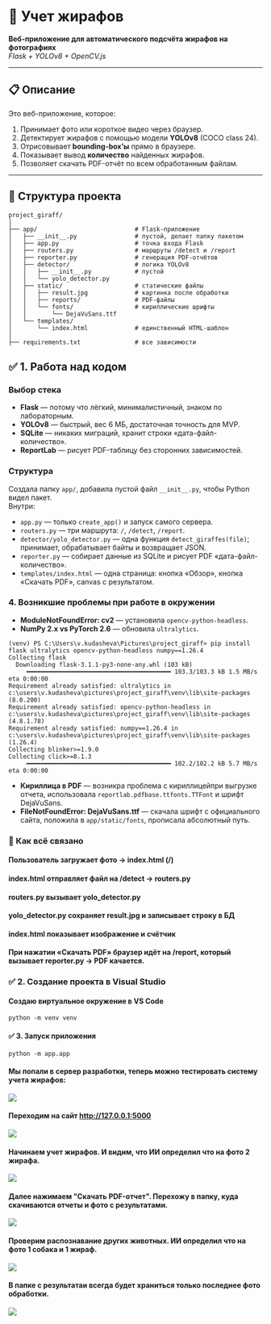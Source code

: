 # 🦒 Учет жирафов  
**Веб-приложение для автоматического подсчёта жирафов на фотографиях**  
*Flask + YOLOv8 + OpenCV.js*

---

## 📋 Описание
Это веб-приложение, которое:
1. Принимает фото или короткое видео через браузер.
2. Детектирует жирафов с помощью модели **YOLOv8** (COCO class 24).
3. Отрисовывает **bounding-box’ы** прямо в браузере.
4. Показывает вывод **количество** найденных жирафов.
5. Позволяет скачать PDF-отчёт по всем обработанным файлам.

---

## 🧩 Структура проекта
```
project_giraff/
│
├── app/                           # Flask-приложение
│   ├── __init__.py                # пустой, делает папку пакетом
│   ├── app.py                     # точка входа Flask
│   ├── routers.py                 # маршруты /detect и /report
│   ├── reporter.py                # генерация PDF-отчётов
│   ├── detector/                  # логика YOLOv8
│   │   ├── __init__.py            # пустой
│   │   └── yolo_detector.py
│   ├── static/                    # статические файлы
│   │   ├── result.jpg             # картинка после обработки
│   │   ├── reports/               # PDF-файлы
│   │   └── fonts/                 # кириллические шрифты
│   │       └── DejaVuSans.ttf
│   └── templates/
│       └── index.html             # единственный HTML-шаблон
│
├── requirements.txt               # все зависимости
```

## ✅ 1. Работа над кодом

### Выбор стека
- **Flask** — потому что лёгкий, минималистичный, знаком по лабораторным.  
- **YOLOv8** — быстрый, вес 6 МБ, достаточная точность для MVP.  
- **SQLite** — никаких миграций, хранит строки «дата-файл-количество».  
- **ReportLab** — рисует PDF-таблицу без сторонних зависимостей.

### Структура

Создала папку `app/`, добавила пустой файл  `__init__.py`, чтобы Python видел пакет.  
Внутри:
- `app.py` — только `create_app()` и запуск самого сервера.  
- `routers.py` — три маршрута: `/`, `/detect`, `/report`.  
- `detector/yolo_detector.py` — одна функция `detect_giraffes(file)`; принимает, обрабатывает байты и возвращает JSON.  
- `reporter.py` — собирает данные из SQLite и рисует PDF «дата-файл-количество».  
- `templates/index.html` — одна страница: кнопка «Обзор», кнопка «Скачать PDF», canvas с результатом.

### 4. Возникшие проблемы при работе в окружении
- **ModuleNotFoundError: cv2** — установила `opencv-python-headless`.
- **NumPy 2.x vs PyTorch 2.6** — обновила `ultralytics`.

```
(venv) PS C:\Users\v.kudasheva\Pictures\project_giraff> pip install flask ultralytics opencv-python-headless numpy==1.26.4
Collecting flask
  Downloading flask-3.1.1-py3-none-any.whl (103 kB)
     ━━━━━━━━━━━━━━━━━━━━━━━━━━━━━━━━━━━━━━━━ 103.3/103.3 kB 1.5 MB/s eta 0:00:00
Requirement already satisfied: ultralytics in c:\users\v.kudasheva\pictures\project_giraff\venv\lib\site-packages (8.0.200)
Requirement already satisfied: opencv-python-headless in c:\users\v.kudasheva\pictures\project_giraff\venv\lib\site-packages (4.8.1.78)
Requirement already satisfied: numpy==1.26.4 in c:\users\v.kudasheva\pictures\project_giraff\venv\lib\site-packages (1.26.4)
Collecting blinker>=1.9.0
Collecting click>=8.1.3
     ━━━━━━━━━━━━━━━━━━━━━━━━━━━━━━━━━━━━━━━━ 102.2/102.2 kB 5.7 MB/s eta 0:00:00
```
- **Кириллица в PDF** — возникра проблема с кириллицейпри выгрузке отчета, использовала `reportlab.pdfbase.ttfonts.TTFont` и шрифт DejaVuSans.
- **FileNotFoundError: DejaVuSans.ttf** — скачала шрифт с официального сайта, положила в `app/static/fonts`, прописала абсолютный путь.  


### 📌 Как всё связано
#### Пользователь загружает фото → index.html (/)
#### index.html отправляет файл на /detect → routers.py
#### routers.py вызывает yolo_detector.py
#### yolo_detector.py сохраняет result.jpg и записывает строку в БД
#### index.html показывает изображение и счётчик
#### При нажатии «Скачать PDF» браузер идёт на /report, который вызывает reporter.py → PDF качается.

### ✅ 2. Создание проекта в Visual Studio
#### Создаю виртуальное окружение в VS Code
```
python -m venv venv
```

#### ✅ 3. Запуск приложения 
```
python -m app.app
```
#### Мы попали в сервер разработки, теперь можно тестировать систему учета жирафов:

![](https://github.com/Orrionn/Giraff/blob/main/app.png?raw=true)

#### Переходим на сайт http://127.0.0.1:5000

![](https://github.com/Orrionn/Giraff/blob/main/веб-сервис.png?raw=true)

#### Начинаем учет жирафов. И видим, что ИИ определил что на фото 2 жирафа.

![](https://github.com/Orrionn/Giraff/blob/main/2%20жирафа.png?raw=true)

#### Далее нажимаем "Скачать PDF-отчет". Перехожу в папку, куда скачиваются отчеты и фото с результатами.

![](https://github.com/Orrionn/Giraff/blob/main/генерация%20PDF.png?raw=true)

#### Проверим распознавание других животных. ИИ определил что на фото 1 собака и 1 жираф.

![](https://github.com/Orrionn/Giraff/blob/main/собака%20и%20жираф.png?raw=true)

#### В папке с результатаи всегда будет храниться только последнее фото обработки.

![](https://github.com/Orrionn/Giraff/blob/main/вывод%20собака%20и%20жираф.png?raw=true)






















